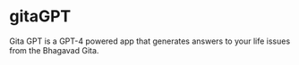 # gitaGPT
Gita GPT is a GPT-4 powered app that generates answers to your life issues from the Bhagavad Gita.

